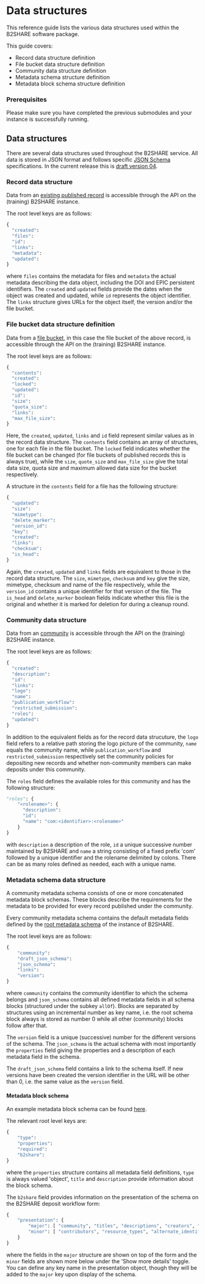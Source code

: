 # Data structures
This reference guide lists the various data structures used within the B2SHARE software package.

This guide covers:
- Record data structure definition
- File bucket data structure definition
- Community data structure definition
- Metadata schema structure definition
- Metadata block schema structure definition

### Prerequisites
Please make sure you have completed the previous submodules and your instance is successfully running.

## Data structures
There are several data structures used throughout the B2SHARE service. All data is stored in JSON format and follows specific [JSON Schema](http://json-schema.org/) specifications. In the current release this is [draft version 04](http://json-schema.org/draft-04/schema#).

### Record data structure
Data from an [existing published record](https://trng-b2share.eudat.eu/api/records/47077e3c4b9f4852a40709e338ad4620) is accessible through the API on the (training) B2SHARE instance.

The root level keys are as follows:

```python
{
  "created":
  "files":
  "id":
  "links":
  "metadata":
  "updated":
}
```

where `files` contains the metadata for files and `metadata` the actual metadata describing the data object, including the DOI and EPIC persistent identifiers. The `created` and `updated` fields provide the dates when the object was created and updated, while `id` represents the object identifier. The `links` structure gives URLs for the object itself, the version and/or the file bucket.

### File bucket data structure definition
Data from a [file bucket](https://trng-b2share.eudat.eu/api/files/2686d997-87e2-457f-996e-436bb55a84af), in this case the file bucket of the above record, is accessible through the API on the (training) B2SHARE instance.

The root level keys are as follows:

```python
{
  "contents":
  "created":
  "locked":
  "updated":
  "id":
  "size":
  "quota_size":
  "links":
  "max_file_size":
}
```

Here, the `created`, `updated`, `links` and `id` field represent similar values as in the record data structure. The `contents` field contains an array of structures, one for each file in the file bucket. The `locked` field indicates whether the file bucket can be changed (for file buckets of published records this is always true), while the `size`, `quote_size` and `max_file_size` give the total data size, quota size and maximum allowed data size for the bucket respectively.

A structure in the `contents` field for a file has the following structure:

```python
{
  "updated":
  "size":
  "mimetype":
  "delete_marker":
  "version_id":
  "key":
  "created":
  "links":
  "checksum":
  "is_head":
}
```

Again, the `created`, `updated` and `links` fields are equivalent to those in the record data structure. The `size`, `mimetype`, `checksum` and `key` give the size, mimetype, checksum and name of the file respectively, while the `version_id` contains a unique identifier for that version of the file. The `is_head` and `delete_marker` boolean fields indicate whether this file is the original and whether it is marked for deletion for during a cleanup round.

### Community data structure
Data from an [community](https://trng-b2share.eudat.eu/api/communities/e9b9792e-79fb-4b07-b6b4-b9c2bd06d095) is accessible through the API on the (training) B2SHARE instance.

The root level keys are as follows:

```python
{
  "created":
  "description":
  "id":
  "links":
  "logo":
  "name":
  "publication_workflow":
  "restricted_submission":
  "roles":
  "updated":
}
```

In addition to the equivalent fields as for the record data strucuture, the `logo` field refers to a relative path storing the logo picture of the community, `name` equals the community name, while `publication_workflow` and `restricted_submission` respectively set the community policies for depositing new records and whether non-community members can make deposits under this community.

The `roles` field defines the available roles for this community and has the following structure:

```python
"roles": {
    "<rolename>": {
      "description":
      "id":
      "name": "com:<identifier>:<rolename>"
    }
}
```

with `description` a description of the role, `id` a unique successive number maintained by B2SHARE and `name` a string consisting of a fixed prefix 'com' followed by a unique identifier and the rolename delimited by colons. There can be as many roles defined as needed, each with a unique name.

### Metadata schema data structure
A community metadata schema consists of one or more concatenated metadata block schemas. These blocks describe the requirements for the metadata to be provided for every record published under the community.

Every community metadata schema contains the default metadata fields defined by the [root metadata schema](https://github.com/EUDAT-B2SHARE/b2share/blob/03d490120bfb096d102cb2c9d9f38bf2b05cc524/b2share/modules/schemas/root_schemas/root_schema_v0.json) of the instance of B2SHARE.

The root level keys are as follows:

```python
{
    "community":
    "draft_json_schema":
    "json_schema":
    "links":
    "version":
}
```

where `community` contains the community identifier to which the schema belongs and `json_schema` contains all defined metadata fields in all schema blocks (structured under the subkey `allOf`). Blocks are separated by structures using an incremental number as key name, i.e. the root schema block always is stored as number 0 while all other (community) blocks follow after that.

The `version` field is a unique (successive) number for the different versions of the schema. The `json_schema` is the actual schema with most importantly the `properties` field giving the properties and a description of each metadata field in the schema.

The `draft_json_schema` field contains a link to the schema itself. If new versions have been created the version identifier in the URL will be other than 0, i.e. the same value as the `version` field.

#### Metadata block schema
An example metadata block schema can be found [here](https://github.com/EUDAT-B2SHARE/b2share/blob/master/demo/b2share_demo/data/communities/block_schemas/bbmri.json).

The relevant root level keys are:

```python
{
    "type":
    "properties":
    "required":
    "b2share":
}
```

where the `properties` structure contains all metadata field definitions, `type` is always valued 'object', `title` and `description` provide information about the block schema.

The `b2share` field provides information on the presentation of the schema on the B2SHARE deposit workflow form:

```python
{
    "presentation": {
        "major": [ "community", "titles", "descriptions", "creators", "open_access", "embargo_date", "license", "disciplines", "keywords", "contact_email" ],
        "minor": [ "contributors", "resource_types", "alternate_identifiers", "version", "publisher", "language"]
    }
}
```

where the fields in the `major` structure are shown on top of the form and the `minor` fields are shown more below under the 'Show more details' toggle. You can define any key name in the presentation object, though they will be added to the `major` key upon display of the schema.
